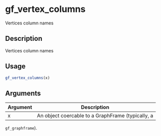 # gf_vertex_columns


Vertices column names




## Description

Vertices column names





## Usage
```r
gf_vertex_columns(x)
```




## Arguments


Argument      |Description
------------- |----------------
x | An object coercable to a GraphFrame (typically, a
``gf_graphframe``).






